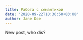 ```yaml
---
title: Работа с семантикой
date: '2020-09-22T10:36:50+03:00'
author: Jane Doe
---
```

New post, who dis?